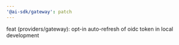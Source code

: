 ```yaml
---
'@ai-sdk/gateway': patch
---
```


feat (providers/gateway): opt-in auto-refresh of oidc token in local development
